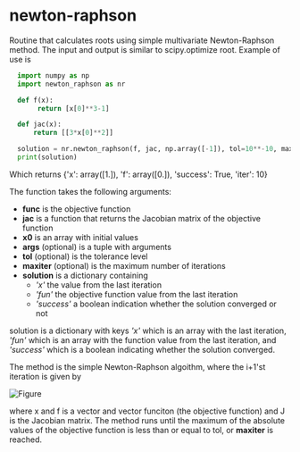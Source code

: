 # newton-raphson
Routine that calculates roots using simple multivariate Newton-Raphson method. The input and output is similar to scipy.optimize root. Example of use is

```python
  import numpy as np
  import newton_raphson as nr

  def f(x):
       return [x[0]**3-1]

  def jac(x):
      return [[3*x[0]**2]]

  solution = nr.newton_raphson(f, jac, np.array([-1]), tol=10**-10, maxiter=10)
  print(solution)
```

Which returns {'x': array([1.]), 'f': array([0.]), 'success': True, 'iter': 10}

The function takes the following arguments:
- **func** is the objective function
- **jac** is a function that returns the Jacobian matrix of the objective function
- **x0** is an array with initial values
- **args** (optional) is a tuple with arguments
- **tol** (optional) is the tolerance level
- **maxiter** (optional) is the maximum number of iterations
- **solution** is a dictionary containing
  - *'x'* the value from the last iteration
  - *'fun'* the objective function value from the last iteration
  - *'success'* a boolean indication whether the solution converged or not

solution is a dictionary with keys *'x'* which is an array with the last iteration, *'fun'* which is an array with the function value from the last iteration, and *'success'* which is a boolean indicating whether the solution converged.

The method is the simple Newton-Raphson algoithm, where the i+1'st iteration is given by

![Figure](https://latex.codecogs.com/png.image?\dpi{110}&space;\bg_white&space;x_{i+1}=x_i-J(x_i,z)^{-1}f(x_i,z),)

where x and f is a vector and vector funciton (the objective function) and J is the Jacobian matrix. The method runs until the maximum of the absolute values of the objective function is less than or equal to tol, or **maxiter** is reached.
